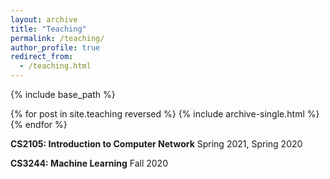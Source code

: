 ```yaml
---
layout: archive
title: "Teaching"
permalink: /teaching/
author_profile: true
redirect_from: 
  - /teaching.html
---
```


{% include base_path %}

{% for post in site.teaching reversed %}
  {% include archive-single.html %}
{% endfor %}

**CS2105: Introduction to Computer Network** Spring 2021, Spring 2020

**CS3244: Machine Learning** Fall 2020

